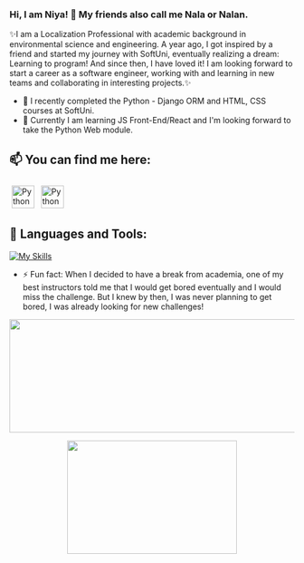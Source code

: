 ### Hi, I am Niya! 👋 My friends also call me Nala or Nalan.

✨I am a Localization Professional with academic background in environmental science and engineering. A year ago, I got inspired by a friend and started my journey with SoftUni, eventually realizing a dream: Learning to program! And since then, I have loved it! I am looking forward to start a career as a software engineer, working with and learning in new teams and collaborating in interesting projects.✨

- 🔭 I recently completed the Python - Django ORM and HTML, CSS courses at SoftUni.
- 🌱 Currently I am learning JS Front-End/React and I'm looking forward to take the Python Web module.

## 📫 You can find me here: <p>
<link
  rel="stylesheet"
  href="https://cdn.jsdelivr.net/gh/dheereshagrwal/colored-icons@master/ci.min.css"
/>
 <a href="https://www.linkedin.com/in/niya-mateeva-yondzhju-phd/" target="_blank" rel="noopener noreferrer"> <img src="https://cdn.jsdelivr.net/npm/simple-icons@v3/icons/linkedin.svg" alt="Python" height="40" style="vertical-align:top; margin:4px"></a>
 <a href="mailto:niyamateevaoncu@gmail.com"> <img src="https://cdn.jsdelivr.net/npm/simple-icons@v3/icons/gmail.svg" alt="Python" height="40" style="vertical-align:top; margin:4px"></a>

 ## 🧰 Languages and Tools:
[![My Skills](https://skillicons.dev/icons?i=py,regex,vscode,github,html,css)](https://skillicons.dev)

- ⚡ Fun fact: When I decided to have a break from academia, one of my best instructors told me that I would get bored eventually and I would miss the challenge. But I knew by then, I was never planning to get bored, I was already looking for new challenges!
<p align="center">
  <img width="550" height="200" src="https://streak-stats.demolab.com?user=Polishko&theme=burnt-neon&hide_border=true">
</p>
<p align="center">
  <img width="300" height="200" src="https://github-readme-stats.vercel.app/api/top-langs/?username=Polishko&theme=vision-friendly-dark">
</p>

